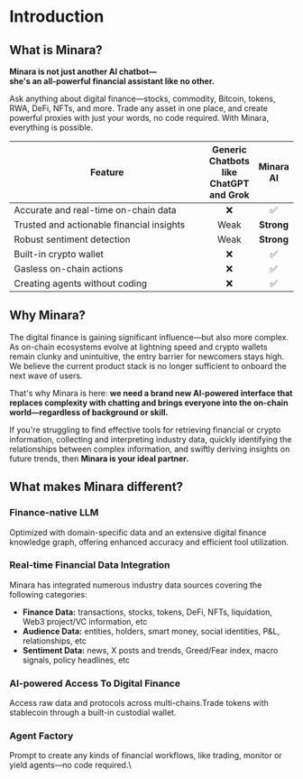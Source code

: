 # Introduction

## What is Minara?

**Minara is not just another AI chatbot—**\
**she's an all-powerful financial assistant like no other.**

Ask anything about digital finance—stocks, commodity, Bitcoin, tokens, RWA, DeFi, NFTs, and more. Trade any asset in one place, and create powerful proxies with just your words, no code required. With Minara, everything is possible.

<table><thead><tr><th width="343.92578125">Feature</th><th align="center">Generic Chatbots like ChatGPT and Grok</th><th align="center">Minara AI</th></tr></thead><tbody><tr><td>Accurate and real-time on-chain data</td><td align="center"><span data-gb-custom-inline data-tag="emoji" data-code="274c">❌</span></td><td align="center"><span data-gb-custom-inline data-tag="emoji" data-code="2705">✅</span> </td></tr><tr><td>Trusted and actionable financial insights</td><td align="center">Weak</td><td align="center"><strong>Strong</strong></td></tr><tr><td>Robust sentiment detection</td><td align="center">Weak</td><td align="center"><strong>Strong</strong></td></tr><tr><td>Built-in crypto wallet</td><td align="center"><span data-gb-custom-inline data-tag="emoji" data-code="274c">❌</span></td><td align="center"><span data-gb-custom-inline data-tag="emoji" data-code="2705">✅</span></td></tr><tr><td>Gasless on-chain actions</td><td align="center"><span data-gb-custom-inline data-tag="emoji" data-code="274c">❌</span></td><td align="center"><span data-gb-custom-inline data-tag="emoji" data-code="2705">✅</span></td></tr><tr><td>Creating agents without coding</td><td align="center"><span data-gb-custom-inline data-tag="emoji" data-code="274c">❌</span></td><td align="center"><span data-gb-custom-inline data-tag="emoji" data-code="2705">✅</span></td></tr></tbody></table>

## Why Minara?

The digital finance is gaining significant influence—but also more complex. As on-chain ecosystems evolve at lightning speed and crypto wallets remain clunky and unintuitive, the entry barrier for newcomers stays high. We believe the current product stack is no longer sufficient to onboard the next wave of users.

That's why Minara is here: **we need a brand new AI-powered interface that replaces complexity with chatting and brings everyone into the on-chain world—regardless of background or skill.**

If you're struggling to find effective tools for retrieving financial or crypto information, collecting and interpreting industry data, quickly identifying the relationships between complex information, and swiftly deriving insights on future trends, then **Minara is your ideal partner.**

## What makes Minara different?

### Finance-native LLM

Optimized with domain-specific data and an extensive digital finance knowledge graph, offering enhanced accuracy and efficient tool utilization.

### Real-time Financial Data Integration

Minara has integrated numerous industry data sources covering the following categories:

* **Finance Data:** transactions, stocks, tokens, DeFi, NFTs, liquidation, Web3 project/VC information, etc
* **Audience Data:** entities, holders, smart money, social identities, P\&L, relationships, etc
* **Sentiment Data:** news, X posts and trends, Greed/Fear index, macro signals, policy headlines, etc

### AI-powered Access To Digital Finance

Access raw data and protocols across multi-chains.Trade tokens with stablecoin through a built-in custodial wallet.

### Agent Factory

Prompt to create any kinds of financial workflows, like trading, monitor or yield agents—no code required.\
